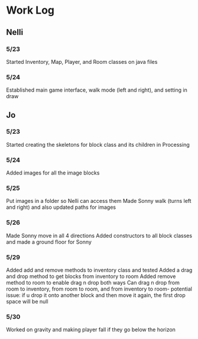 # Work Log

## Nelli

### 5/23
Started Inventory, Map, Player, and Room classes on java files

### 5/24

Established main game interface, walk mode (left and right), and setting in draw


## Jo

### 5/23

Started creating the skeletons for block class and its children in Processing

### 5/24

Added images for all the image blocks

### 5/25

Put images in a folder so Nelli can access them
Made Sonny walk (turns left and right) and also updated paths for images

### 5/26

Made Sonny move in all 4 directions
Added constructors to all block classes and made a ground floor for Sonny

### 5/29

Added add and remove methods to inventory class and tested
Added a drag and drop method to get blocks from inventory to room
Added remove method to room to enable drag n drop both ways
Can drag n drop from room to inventory, from room to room, and from inventory to room- potential issue: if u drop it onto another block and then move it again, the first drop space will be null


### 5/30

Worked on gravity and making player fall if they go below the horizon
